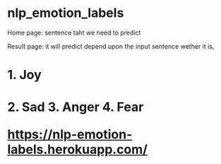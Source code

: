 # nlp_emotion_labels

Home page:
    sentence taht we need to predict
    
Result page:
    it will predict depend upon the input sentence wether it is,
        <h1> 1. Joy <h1/>
        2. Sad
        3. Anger
        4. Fear
        
https://nlp-emotion-labels.herokuapp.com/

